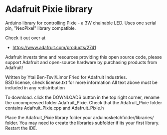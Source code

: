 Adafruit Pixie library
=========================

Arduino library for controlling Pixie - a 3W chainable LED. Uses one serial pin, "NeoPixel" library compatible.

Check it out over at 

   * https://www.adafruit.com/products/2741

Adafruit invests time and resources providing this open source code, 
please support Adafruit and open-source hardware by purchasing 
products from Adafruit!

Written by Ytai Ben-Tsvi/Limor Fried for Adafruit Industries.  
BSD license, check license.txt for more information
All text above must be included in any redistribution

To download. click the DOWNLOADS button in the top right corner, rename the uncompressed folder Adafruit_Pixie. Check that the Adafruit_Pixie folder contains Adafruit_Pixie.cpp and Adafruit_Pixie.h

Place the Adafruit_Pixie library folder your arduinosketchfolder/libraries/ folder. You may need to create the libraries subfolder if its your first library. Restart the IDE.